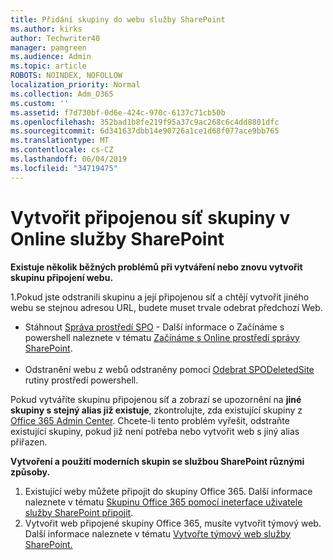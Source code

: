 ```yaml
---
title: Přidání skupiny do webu služby SharePoint
ms.author: kirks
author: Techwriter40
manager: pamgreen
ms.audience: Admin
ms.topic: article
ROBOTS: NOINDEX, NOFOLLOW
localization_priority: Normal
ms.collection: Adm_O365
ms.custom: ''
ms.assetid: f7d730bf-0d6e-424c-970c-6137c71cb50b
ms.openlocfilehash: 352bad1b8fe219f95a37c9ac268c6c4dd8801dfc
ms.sourcegitcommit: 6d341637dbb14e90726a1ce1d68f077ace9bb765
ms.translationtype: MT
ms.contentlocale: cs-CZ
ms.lasthandoff: 06/04/2019
ms.locfileid: "34719475"
---
```

# <a name="create-group-connected-site-in-sharepoint-online"></a>Vytvořit připojenou síť skupiny v Online služby SharePoint

<p><strong>Existuje několik běžných problémů při vytváření nebo znovu vytvořit skupinu připojení webu.&nbsp;</strong></p>  <p>1.Pokud jste odstranili skupinu a její připojenou síť a chtějí vytvořit jiného webu se stejnou adresou URL, budete muset trvale odebrat předchozí Web.</p>  <ul>  <li>Stáhnout <a title="SPO Management Shell" href="https://support.office.com/en-ie/article/introduction-to-the-sharepoint-online-management-shell-c16941c3-19b4-4710-8056-34c034493429">Správa prostředí SPO</a> - Další informace o Začínáme s powershell naleznete v tématu <a title="Začínáme s Online prostředí správy služby SharePoint" href="https://docs.microsoft.com/en-us/powershell/module/sharepoint-online/remove-sposite?view=sharepoint-ps">Začínáme s Online prostředí správy SharePoint</a>. <br /><br /></li>  <li>Odstranění webu z webů odstraněny pomocí <a title="SPODeletedSite odebrat" href="https://docs.microsoft.com/en-us/powershell/module/sharepoint-online/remove-sposite?view=sharepoint-ps">Odebrat SPODeletedSite</a> rutiny prostředí powershell.</li>  </ul>  <p>Pokud vytváříte skupinu připojenou síť a zobrazí se upozornění na <strong>jiné skupiny s stejný alias již existuje</strong>, zkontrolujte, zda existující skupiny z <a title="Office 365 Admin Center" href="https://admin.microsoft.com/Adminportal/Home?source=applauncher#/groups">Office 365 Admin Center</a>. Chcete-li tento problém vyřešit, odstraňte existující skupiny, pokud již není potřeba nebo vytvořit web s jiný alias přiřazen.&nbsp;</p>  <p><strong>Vytvoření a použití moderních skupin se službou SharePoint různými způsoby.&nbsp;</strong></p>  <ol>  <li>Existující weby můžete připojit do skupiny Office 365. Další informace naleznete v tématu <a title="připojit skupinu Office 365 pomocí ineterface uživatelů služby SharePoint" href="https://docs.microsoft.com/en-us/sharepoint/dev/transform/modernize-connect-to-office365-group#connect-an-office-365-group-using-the-sharepoint-user-interface">Skupinu Office 365 pomocí ineterface uživatele služby SharePoint připojit</a>.</li>  <li>Vytvořit web připojené skupiny Office 365, musíte vytvořit týmový web. Další informace naleznete v tématu <a title="vytvořit týmový web služby SharePoint" href="https://support.office.com/en-us/article/create-a-team-site-in-sharepoint-ef10c1e7-15f3-42a3-98aa-b5972711777d">Vytvořte týmový web služby SharePoint.</a></li>  </ol>

